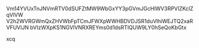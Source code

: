 Vm14YVUxTnJNVmRTV0dSUFZtMW9WbGxYY3pGVmJGcHlWV3RPVlZKclZqVlVW
V2h2WVRGWmQxZHVWbFpTCmJFWXpWWHBDVDJSR1duVlhiWEJTQ2xaRVFUVlJN
bVIzWXpKS1NGVlVNRXREYms0d1dsRTlQUW9LY0hSeQoKbGtx

xcq